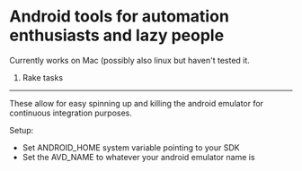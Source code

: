 Android tools for automation enthusiasts and lazy people
========================================================

Currently works on Mac (possibly also linux but haven't tested it.

1. Rake tasks
-------------

These allow for easy spinning up and killing the android emulator for continuous integration purposes.

Setup:

- Set ANDROID_HOME system variable pointing to your SDK
- Set the AVD_NAME to whatever your android emulator name is








